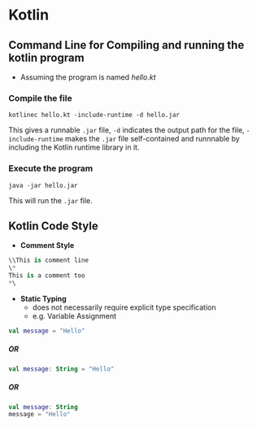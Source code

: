 # Kotlin
## Command Line for Compiling and running the kotlin program
- Assuming the program is named _hello.kt_
### Compile the file
```shell
kotlinec hello.kt -include-runtime -d hello.jar
```
This gives a runnable `.jar` file, `-d` indicates the output path for the file, `-include-runtime` makes the `.jar` file self-contained and runnnable by including the Kotlin runtime library in it.
### Execute the program
```shell
java -jar hello.jar
```
This will run the `.jar` file.

## Kotlin Code Style
- **Comment Style**
```kotlin
\\This is comment line
\*
This is a comment too
*\
```
- **Static Typing**
   - does not necessarily require explicit type specification
   - e.g. Variable Assignment
 ```kotlin
 val message = "Hello"
 ```
 ##### OR
 ```kotlin
 val message: String = "Hello"
 ```
 ##### OR
  ```kotlin
 val message: String
 message = "Hello"
 ```

